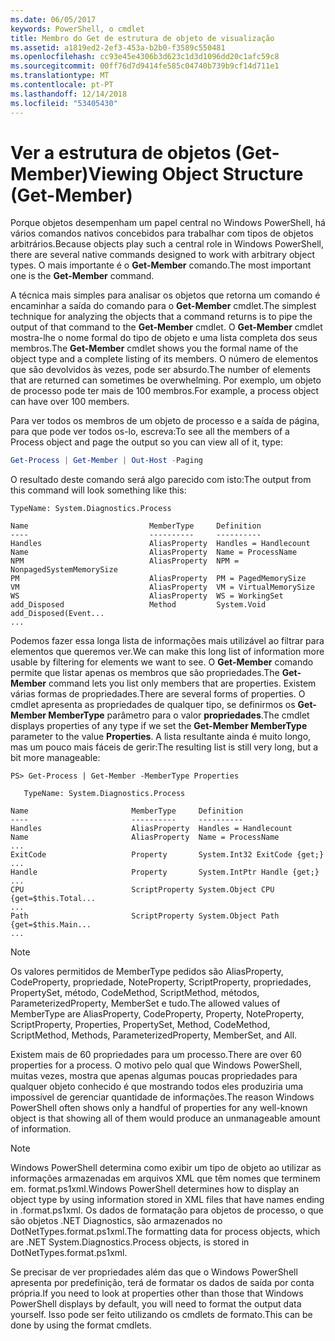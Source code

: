 ```yaml
---
ms.date: 06/05/2017
keywords: PowerShell, o cmdlet
title: Membro do Get de estrutura de objeto de visualização
ms.assetid: a1819ed2-2ef3-453a-b2b0-f3589c550481
ms.openlocfilehash: cc93e45e4306b3d623c1d3d1096dd20c1afc59c8
ms.sourcegitcommit: 00ff76d7d9414fe585c04740b739b9cf14d711e1
ms.translationtype: MT
ms.contentlocale: pt-PT
ms.lasthandoff: 12/14/2018
ms.locfileid: "53405430"
---
```

# <a name="viewing-object-structure-get-member"></a><span data-ttu-id="69f25-103">Ver a estrutura de objetos (Get-Member)</span><span class="sxs-lookup"><span data-stu-id="69f25-103">Viewing Object Structure (Get-Member)</span></span>

<span data-ttu-id="69f25-104">Porque objetos desempenham um papel central no Windows PowerShell, há vários comandos nativos concebidos para trabalhar com tipos de objetos arbitrários.</span><span class="sxs-lookup"><span data-stu-id="69f25-104">Because objects play such a central role in Windows PowerShell, there are several native commands designed to work with arbitrary object types.</span></span> <span data-ttu-id="69f25-105">O mais importante é o **Get-Member** comando.</span><span class="sxs-lookup"><span data-stu-id="69f25-105">The most important one is the **Get-Member** command.</span></span>

<span data-ttu-id="69f25-106">A técnica mais simples para analisar os objetos que retorna um comando é encaminhar a saída do comando para o **Get-Member** cmdlet.</span><span class="sxs-lookup"><span data-stu-id="69f25-106">The simplest technique for analyzing the objects that a command returns is to pipe the output of that command to the **Get-Member** cmdlet.</span></span> <span data-ttu-id="69f25-107">O **Get-Member** cmdlet mostra-lhe o nome formal do tipo de objeto e uma lista completa dos seus membros.</span><span class="sxs-lookup"><span data-stu-id="69f25-107">The **Get-Member** cmdlet shows you the formal name of the object type and a complete listing of its members.</span></span> <span data-ttu-id="69f25-108">O número de elementos que são devolvidos às vezes, pode ser absurdo.</span><span class="sxs-lookup"><span data-stu-id="69f25-108">The number of elements that are returned can sometimes be overwhelming.</span></span> <span data-ttu-id="69f25-109">Por exemplo, um objeto de processo pode ter mais de 100 membros.</span><span class="sxs-lookup"><span data-stu-id="69f25-109">For example, a process object can have over 100 members.</span></span>

<span data-ttu-id="69f25-110">Para ver todos os membros de um objeto de processo e a saída de página, para que pode ver todos os-lo, escreva:</span><span class="sxs-lookup"><span data-stu-id="69f25-110">To see all the members of a Process object and page the output so you can view all of it, type:</span></span>

```powershell
Get-Process | Get-Member | Out-Host -Paging
```

<span data-ttu-id="69f25-111">O resultado deste comando será algo parecido com isto:</span><span class="sxs-lookup"><span data-stu-id="69f25-111">The output from this command will look something like this:</span></span>

```output
TypeName: System.Diagnostics.Process

Name                           MemberType     Definition
----                           ----------     ----------
Handles                        AliasProperty  Handles = Handlecount
Name                           AliasProperty  Name = ProcessName
NPM                            AliasProperty  NPM = NonpagedSystemMemorySize
PM                             AliasProperty  PM = PagedMemorySize
VM                             AliasProperty  VM = VirtualMemorySize
WS                             AliasProperty  WS = WorkingSet
add_Disposed                   Method         System.Void add_Disposed(Event...
...
```

<span data-ttu-id="69f25-112">Podemos fazer essa longa lista de informações mais utilizável ao filtrar para elementos que queremos ver.</span><span class="sxs-lookup"><span data-stu-id="69f25-112">We can make this long list of information more usable by filtering for elements we want to see.</span></span> <span data-ttu-id="69f25-113">O **Get-Member** comando permite que listar apenas os membros que são propriedades.</span><span class="sxs-lookup"><span data-stu-id="69f25-113">The **Get-Member** command lets you list only members that are properties.</span></span> <span data-ttu-id="69f25-114">Existem várias formas de propriedades.</span><span class="sxs-lookup"><span data-stu-id="69f25-114">There are several forms of properties.</span></span> <span data-ttu-id="69f25-115">O cmdlet apresenta as propriedades de qualquer tipo, se definirmos os **Get-Member MemberType** parâmetro para o valor **propriedades**.</span><span class="sxs-lookup"><span data-stu-id="69f25-115">The cmdlet displays properties of any type if we set the **Get-Member MemberType** parameter to the value **Properties**.</span></span> <span data-ttu-id="69f25-116">A lista resultante ainda é muito longo, mas um pouco mais fáceis de gerir:</span><span class="sxs-lookup"><span data-stu-id="69f25-116">The resulting list is still very long, but a bit more manageable:</span></span>

```
PS> Get-Process | Get-Member -MemberType Properties

   TypeName: System.Diagnostics.Process

Name                       MemberType     Definition
----                       ----------     ----------
Handles                    AliasProperty  Handles = Handlecount
Name                       AliasProperty  Name = ProcessName
...
ExitCode                   Property       System.Int32 ExitCode {get;}
...
Handle                     Property       System.IntPtr Handle {get;}
...
CPU                        ScriptProperty System.Object CPU {get=$this.Total...
...
Path                       ScriptProperty System.Object Path {get=$this.Main...
...
```

> [!NOTE]
> <span data-ttu-id="69f25-117">Os valores permitidos de MemberType pedidos são AliasProperty, CodeProperty, propriedade, NoteProperty, ScriptProperty, propriedades, PropertySet, método, CodeMethod, ScriptMethod, métodos, ParameterizedProperty, MemberSet e tudo.</span><span class="sxs-lookup"><span data-stu-id="69f25-117">The allowed values of MemberType are AliasProperty, CodeProperty, Property, NoteProperty, ScriptProperty, Properties, PropertySet, Method, CodeMethod, ScriptMethod, Methods, ParameterizedProperty, MemberSet, and All.</span></span>

<span data-ttu-id="69f25-118">Existem mais de 60 propriedades para um processo.</span><span class="sxs-lookup"><span data-stu-id="69f25-118">There are over 60 properties for a process.</span></span> <span data-ttu-id="69f25-119">O motivo pelo qual que Windows PowerShell, muitas vezes, mostra que apenas algumas poucas propriedades para qualquer objeto conhecido é que mostrando todos eles produziria uma impossível de gerenciar quantidade de informações.</span><span class="sxs-lookup"><span data-stu-id="69f25-119">The reason Windows PowerShell often shows only a handful of properties for any well-known object is that showing all of them would produce an unmanageable amount of information.</span></span>

> [!NOTE]
> <span data-ttu-id="69f25-120">Windows PowerShell determina como exibir um tipo de objeto ao utilizar as informações armazenadas em arquivos XML que têm nomes que terminem em. format.ps1xml.</span><span class="sxs-lookup"><span data-stu-id="69f25-120">Windows PowerShell determines how to display an object type by using information stored in XML files that have names ending in .format.ps1xml.</span></span> <span data-ttu-id="69f25-121">Os dados de formatação para objetos de processo, o que são objetos .NET Diagnostics, são armazenados no DotNetTypes.format.ps1xml.</span><span class="sxs-lookup"><span data-stu-id="69f25-121">The formatting data for process objects, which are .NET System.Diagnostics.Process objects, is stored in DotNetTypes.format.ps1xml.</span></span>

<span data-ttu-id="69f25-122">Se precisar de ver propriedades além das que o Windows PowerShell apresenta por predefinição, terá de formatar os dados de saída por conta própria.</span><span class="sxs-lookup"><span data-stu-id="69f25-122">If you need to look at properties other than those that Windows PowerShell displays by default, you will need to format the output data yourself.</span></span> <span data-ttu-id="69f25-123">Isso pode ser feito utilizando os cmdlets de formato.</span><span class="sxs-lookup"><span data-stu-id="69f25-123">This can be done by using the format cmdlets.</span></span>
